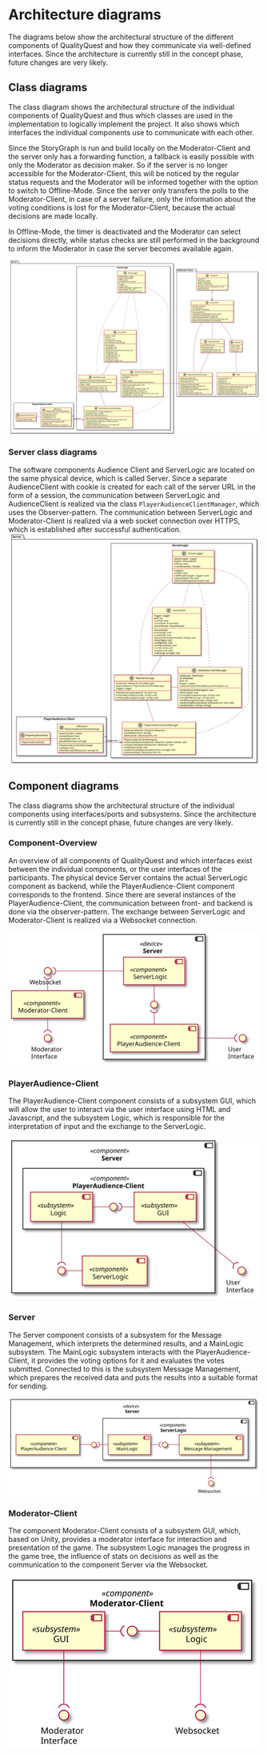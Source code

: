# Architecture diagrams

The diagrams below show the architectural structure of the different components of QualityQuest and how they communicate via well-defined interfaces. Since the architecture is currently still in the concept phase, future changes are very likely.

## Class diagrams

The class diagram shows the architectural structure of the individual components of QualityQuest and thus which classes are used in the implementation to logically implement the project. It also shows which interfaces the individual components use to communicate with each other.

Since the StoryGraph is run and build locally on the Moderator-Client and the server only has a forwarding function, a fallback is easily possible with only the Moderator as decision maker.
So if the server is no longer accessible for the Moderator-Client, this will be noticed by the regular status requests and the Moderator will be informed together with the option to switch to Offline-Mode. Since the server only transfers the polls to the Moderator-Client, in case of a server failure, only the information about the voting conditions is lost for the Moderator-Client, because the actual decisions are made locally. 

In Offline-Mode, the timer is deactivated and the Moderator can select decisions directly, while status checks are still performed in the background to inform the Moderator in case the server becomes available again.

![Class diagram](diagrams/ClassDiagrams/ClassDiagram.svg)

### Server class diagrams
The software components Audience Client and ServerLogic are located on the same physical device, which is called Server. Since a separate AudienceClient with cookie is created for each call of the server URL in the form of a session, the communication between ServerLogic and AudienceClient is realized via the class `PlayerAudienceClientManager`, which uses the Observer-pattern. 
The communication between ServerLogic and Moderator-Client is realized via a web socket connection over HTTPS, which is established after successful authentication.
![Class diagram](diagrams/ClassDiagrams/ServerClassDiagram.svg)

## Component diagrams

The class diagrams show the architectural structure of the individual components using interfaces/ports and subsystems. Since the architecture is currently still in the concept phase, future changes are very likely.

### Component-Overview

An overview of all components of QualityQuest and which interfaces exist between the individual components, or the user interfaces of the participants. The physical device Server contains the actual ServerLogic component as backend, while the PlayerAudience-Client component corresponds to the frontend. Since there are several instances of the PlayerAudience-Client, the communication between front- and backend is done via the observer-pattern. The exchange between ServerLogic and Moderator-Client is realized via a Websocket connection.

![Component-Overview](diagrams/ComponentDiagrams/overviewComponents.svg)

### PlayerAudience-Client

The PlayerAudience-Client component consists of a subsystem GUI, which will allow the user to interact via the user interface using HTML and Javascript, and the subsystem Logic, which is responsible for the interpretation of input and the exchange to the ServerLogic.

![PlayerAudience-Client](diagrams/ComponentDiagrams/PlayerAudienceClientComponentDiagram.svg)

### Server

The Server component consists of a subsystem for the Message Management, which interprets the determined results, and a MainLogic subsystem. The MainLogic subsystem interacts with the PlayerAudience-Client, it provides the voting options for it and evaluates the votes submitted. Connected to this is the subsystem Message Management, which prepares the received data and puts the results into a suitable format for sending.


![Server](diagrams/ComponentDiagrams/ServerComponentDiagram.svg)

### Moderator-Client

The component Moderator-Client consists of a subsystem GUI, which, based on Unity, provides a moderator interface for interaction and presentation of the game. The subsystem Logic manages the progress in the game tree, the influence of stats on decisions as well as the communication to the component Server via the Websocket.

![Moderator-Client](diagrams/ComponentDiagrams/ModeratorClientComponentDiagram.svg)


